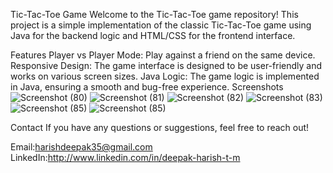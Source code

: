 Tic-Tac-Toe Game
Welcome to the Tic-Tac-Toe game repository! This project is a simple implementation of the classic Tic-Tac-Toe game using Java for the backend logic and HTML/CSS for the frontend interface.

Features
Player vs Player Mode: Play against a friend on the same device.
Responsive Design: The game interface is designed to be user-friendly and works on various screen sizes.
Java Logic: The game logic is implemented in Java, ensuring a smooth and bug-free experience.
Screenshots
![Screenshot (80)](https://github.com/user-attachments/assets/5d493d3a-98bc-4954-b29c-17c1b251a06c)
![Screenshot (81)](https://github.com/user-attachments/assets/c7bf632e-69b3-4d9b-9b92-ae77f968ef44)
![Screenshot (82)](https://github.com/user-attachments/assets/bc062d63-a2d7-4e80-b2bc-0aa8c8f65d2c)
![Screenshot (83)](https://github.com/user-attachments/assets/4b2a433b-ddd8-4d42-999c-42f15ccb155b)
![Screenshot (85)](https://github.com/user-attachments/assets/dcd0dec5-7280-4330-b076-8715b963e619)
![Screenshot (85)](https://github.com/user-attachments/assets/7e253896-cb44-40e5-819b-1856fe938821)


Contact
If you have any questions or suggestions, feel free to reach out!

Email:harishdeepak35@gmail.com
LinkedIn:http://www.linkedin.com/in/deepak-harish-t-m
